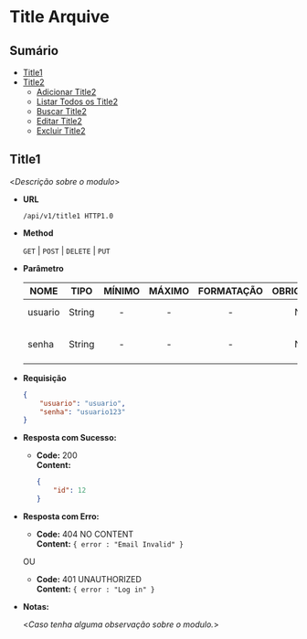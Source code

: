 **Title Arquive**
=============

## **Sumário**

* [Title1](#title1)
* [Title2](#title2)
	* [Adicionar Title2](#adicionar-title2)
 	* [Listar Todos os Title2](#listar-todos-os-title2)
 	* [Buscar Title2](#buscar-title2)
 	* [Editar Title2](#editar-title2)
 	* [Excluir Title2](#excluir-title2)

## **Title1**

   <_Descrição sobre o modulo_>

* **URL**

   ```http
   /api/v1/title1 HTTP1.0
   ```

* **Method**

    `GET` | `POST` | `DELETE` | `PUT`

*  **Parâmetro**

    |NOME|TIPO|MÍNIMO|MÁXIMO|FORMATAÇÃO|OBRIGATÓRIO|PERMISSÂO|DESCRIÇÃO|
    |----|:--:|:----:|:----:|:--------:|:---------:|:-------:|---------|
    usuario|String|-|-|-|Não|Não|Nome do usuário.|
    senha|String|-|-|-|Não|Não|Senha do usuário a ser testada.|

*  **Requisição**

    ```json
    {
    	"usuario": "usuario",
    	"senha": "usuario123"
    }
    ```
* **Resposta com Sucesso:**
  
  * **Code:** 200 <br />
    **Content:**
    ```json
    {
    	"id": 12
    }
    ```
 
* **Resposta com Erro:**

  * **Code:** 404 NO CONTENT <br />
    **Content:** `{ error : "Email Invalid" }`

  OU

  * **Code:** 401 UNAUTHORIZED <br />
    **Content:** `{ error : "Log in" }`

* **Notas:**

  <_Caso tenha alguma observação sobre o modulo._>
